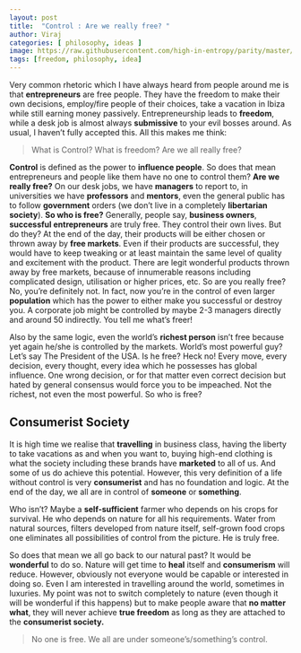 ```yaml
---
layout: post
title:  "Control : Are we really free? "
author: Viraj
categories: [ philosophy, ideas ]
image: https://raw.githubusercontent.com/high-in-entropy/parity/master/assets/images/consumerism_orig.jpg
tags: [freedom, philosophy, idea]
---
```


Very common rhetoric which I have always heard from people around me is that **entrepreneurs** are free people. They have the freedom to make their own decisions, employ/fire people
of their choices, take a vacation in Ibiza while still earning money passively. Entrepreneurship leads to **freedom**, while a desk job is almost always **submissive** to your evil bosses
around. As usual, I haven’t fully accepted this. All this makes me think: 

> What is Control? What is freedom? Are we all really free?

**Control** is defined as the power to **influence people**. So does that mean entrepreneurs and people like them have no one to control them? 
**Are we really free?**
On our desk jobs, we have **managers** to report to, in universities we have **professors** and **mentors**, even the general public has to follow **government** orders
(we don’t live in a completely **libertarian society**). **So who is free?** Generally, people say, **business owners**, **successful entrepreneurs** are truly free. They control their own lives. 
But do they? At the end of the day, their products will be either chosen or thrown away by **free markets**. Even if their products are successful, they would have to keep tweaking or
at least maintain the same level of quality and excitement with the product. There are legit wonderful products thrown away by free markets, because of innumerable reasons 
including complicated design, utilisation or higher prices, etc. So are you really free? No, you’re definitely not. In fact, now you’re in the control of even larger **population** 
which has the power to either make you successful or destroy you. A corporate job might be controlled by maybe 2-3 managers directly and around 50 indirectly. You tell me what’s 
freer!

Also by the same logic, even the world’s **richest person** isn’t free because yet again he/she is controlled by the markets. World’s most powerful guy? Let’s say The President of the 
USA. Is he free? Heck no! Every move, every decision, every thought, every idea which he possesses has global influence. One wrong decision, or for that matter even correct 
decision but hated by general consensus would force you to be impeached.
Not the richest, not even the most powerful. So who is free?

## Consumerist Society 

It is high time we realise that **travelling** in business class, having the liberty to take vacations as and when you want to, buying high-end clothing is what the society including
these brands have **marketed** to all of us. And some of us do achieve this potential. However, this very definition of a life without control is very **consumerist** and has no 
foundation and logic. At the end of the day, we all are in control of **someone** or **something**.

Who isn’t? Maybe a **self-sufficient** farmer who depends on his crops for survival. He who depends on nature for all his requirements. Water from natural sources, filters
developed from nature itself, self-grown food crops one eliminates all possibilities of control from the picture. He is truly free.

So does that mean we all go back to our natural past? It would be **wonderful** to do so. Nature will get time to **heal** itself and **consumerism** will reduce. However, obviously not
everyone would be capable or interested in doing so. Even I am interested in travelling around the world, sometimes in luxuries. My point was not to switch completely to nature 
(even though it will be wonderful if this happens) but to make people aware that **no matter what**, they will never achieve **true freedom** as long as they are attached to the
**consumerist society.** 

> No one is free. We all are under someone’s/something’s control.




